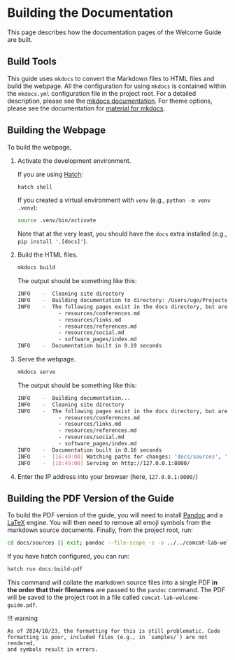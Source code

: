 # Building the Documentation

This page describes how the documentation pages of the Welcome Guide
are built.

## Build Tools

This guide uses `mkdocs` to convert the Markdown files to HTML files
and build the webpage. All the configuration for using `mkdocs`
is contained within the `mkdocs.yml` configuration file in the project root.
For a detailed description, please see the [mkdocs documentation][mkdocs].
For theme options, please see the documentation for
[material for mkdocs][material].

## Building the Webpage

To build the webpage,

1. Activate the development environment.

    If you are using [Hatch][install-hatch]:

    ```bash
    hatch shell
    ```

    If you created a virtual environment with `venv` (e.g.,
    `python -m venv .venv`):

    ```bash
    source .venv/bin/activate
    ```

    Note that at the very least, you should have the `docs` extra installed
    (e.g., `pip install '.[docs]'`).

2. Build the HTML files.

    ```bash
    mkdocs build
    ```

    The output should be something like this:

    ```bash
    INFO    -  Cleaning site directory
    INFO    -  Building documentation to directory: /Users/ugo/Projects/nwt/welcome-guide/docs/site
    INFO    -  The following pages exist in the docs directory, but are not included in the "nav" configuration:
                 - resources/conferences.md
                 - resources/links.md
                 - resources/references.md
                 - resources/social.md
                 - software_pages/index.md
    INFO    -  Documentation built in 0.19 seconds
    ```

3. Serve the webpage.

    ```bash
    mkdocs serve
    ```

    The output should be something like this:

    ```bash
    INFO    -  Building documentation...
    INFO    -  Cleaning site directory
    INFO    -  The following pages exist in the docs directory, but are not included in the "nav" configuration:
                 - resources/conferences.md
                 - resources/links.md
                 - resources/references.md
                 - resources/social.md
                 - software_pages/index.md
    INFO    -  Documentation built in 0.16 seconds
    INFO    -  [16:49:00] Watching paths for changes: 'docs/sources', 'mkdocs.yml'
    INFO    -  [16:49:00] Serving on http://127.0.0.1:8000/
    ```

4. Enter the IP address into your browser (here, `127.0.0.1:8000/`)

## Building the PDF Version of the Guide

To build the PDF version of the guide, you will need to install
[Pandoc][pandoc] and a [LaTeX][latex] engine. You will then need to remove all
emoji symbols from the markdown source documents. Finally, from the project
root, run:

[//]: # (Update this command whenever new files are added to the docs/source/ directory)

```bash
cd docs/sources || exit; pandoc --file-scope -s -o ../../comcat-lab-welcome-guide.pdf -f markdown -t pdf index.md quickstart.md nutshell.md software_pages.md samples/{index,python,bash,slurm}.md tutorials/{index,*}.md resources/*.md dev_guide/*.md; cd ../../ || exit
```

If you have hatch configured, you can run:

```bash
hatch run docs:build-pdf
```

This command will collate the markdown source files into a single PDF **in the
order that their filenames** are passed to the `pandoc` command. The PDF will
be saved to the project root in a file called `comcat-lab-welcome-guide.pdf`.

!!! warning

    As of 2024/10/23, the formatting for this is still problematic. Code
    formatting is poor, included files (e.g., in `samples/`) are not rendered,
    and symbols result in errors.

[mkdocs]: https://www.mkdocs.org/user-guide/
[material]: https://squidfunk.github.io/mkdocs-material/setup/
[pandoc]: https://pandoc.org/installing.html
[latex]: https://www.latex-project.org/get/
[install-hatch]: https://hatch.pypa.io/latest/install/
